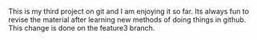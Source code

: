 This is my third project on git and I am enjoying it so far.
Its always fun to revise the material after learning new methods of doing things in github.
This change is done on the feature3 branch.
